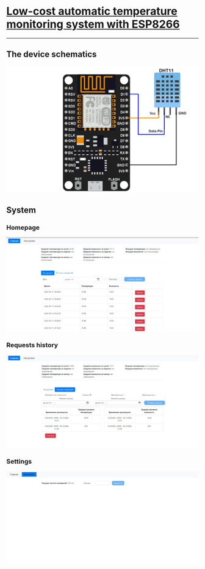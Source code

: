 # [Low-cost automatic temperature monitoring system with ESP8266](http://iuriier.pythonanywhere.com/)
____
## The device schematics
[<img src="./NodeMCU_DHT11_Interfacing.png" width="500">]()

## System
### Homepage
[<img src="/screenshots/home%20page.jpg" width="800">]()

### Requests history
[<img src="/screenshots/history.jpg" width="800">]()

### Settings
[<img src="/screenshots/settings.jpg" width="800">]()
